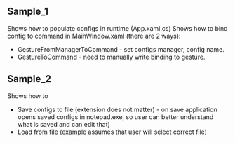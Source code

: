 ## Sample_1
Shows how to populate configs in runtime (App.xaml.cs)
Shows how to bind config to command in MainWindow.xaml (there are 2 ways):
- GestureFromManagerToCommand - set configs manager, config name.
- GestureToCommand - need to manually write binding to gesture.

## Sample_2
Shows how to 
- Save configs to file (extension does not matter) - on save application opens saved configs in notepad.exe, so user can better understand what is saved and can edit that)
- Load from file (example assumes that user will select correct file)
